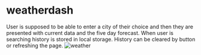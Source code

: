 # weatherdash
User is supposed to be able to enter a city of their choice and then they are presented with current data and the five day forecast.
When user is searching history is stored in local storage.
History can be cleared by button or refreshing the page.
![weather](https://user-images.githubusercontent.com/72281065/99744722-78cb1180-2a95-11eb-9f99-1c46c769cf59.JPG)

